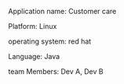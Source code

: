Application name: Customer care

Platform: Linux

operating system: red hat

Language: Java

team Members: Dev A, Dev B
